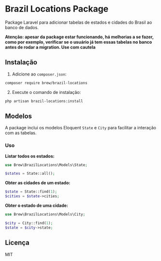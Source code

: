 # Brazil Locations Package

Package Laravel para adicionar tabelas de estados e cidades do Brasil ao banco de dados.

**Atenção: apesar da package estar funcionando, há melhorias a se fazer, como por exemplo, verificar se o usuário já tem essas tabelas no banco antes de rodar a migration. Use com cautela**

## Instalação

1. Adicione ao `composer.json`:

```bash
composer require brew/brazil-locations
```
2. Execute o comando de instalação:
```bash
php artisan brazil-locations:install
```

## Modelos

A package inclui os modelos Eloquent `State` e `City` para facilitar a interação com as tabelas.

### Uso

**Listar todos os estados:**

```php
use Brew\BrazilLocations\Models\State;

$states = State::all();
```

**Obter as cidades de um estado:**

```php
$state = State::find(1);
$cities = $state->cities;
```

**Obter o estado de uma cidade:**
```php
use Brew\BrazilLocations\Models\City;

$city = City::find(1);
$state = $city->state;
```

## Licença
MIT

